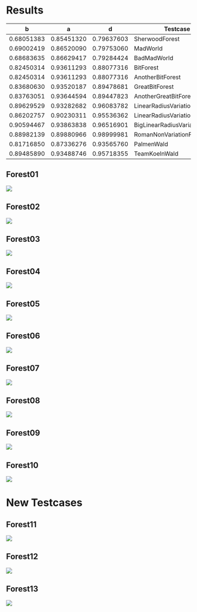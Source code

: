 # Results

| b          | a          | d          | Testcase                       |
|------------|------------|------------|--------------------------------|
| 0.68051383 | 0.85451320 | 0.79637603 | SherwoodForest                 |
| 0.69002419 | 0.86520090 | 0.79753060 | MadWorld                       |
| 0.68683635 | 0.86629417 | 0.79284424 | BadMadWorld                    |
| 0.82450314 | 0.93611293 | 0.88077316 | BitForest                      |
| 0.82450314 | 0.93611293 | 0.88077316 | AnotherBitForest               |
| 0.83680630 | 0.93520187 | 0.89478681 | GreatBitForest                 |
| 0.83763051 | 0.93644594 | 0.89447823 | AnotherGreatBitForest          |
| 0.89629529 | 0.93282682 | 0.96083782 | LinearRadiusVariationForest    |
| 0.86202757 | 0.90230311 | 0.95536362 | LinearRadiusVariationForest_2  |
| 0.90594467 | 0.93863838 | 0.96516901 | BigLinearRadiusVariationForest |
| 0.88982139 | 0.89880966 | 0.98999981 | RomanNonVariationForest        |
| 0.81716850 | 0.87336276 | 0.93565760 | PalmenWald                     |
| 0.89485890 | 0.93488746 | 0.95718355 | TeamKoelnWald                  |

## Forest01
![](./plots/forest01.svg)

## Forest02
![](./plots/forest02.svg)

## Forest03
![](./plots/forest03.svg)

## Forest04
![](./plots/forest04.svg)

## Forest05
![](./plots/forest05.svg)

## Forest06
![](./plots/forest06.svg)

## Forest07
![](./plots/forest07.svg)

## Forest08
![](./plots/forest08.svg)

## Forest09
![](./plots/forest09.svg)

## Forest10
![](./plots/forest10.svg)

# New Testcases

## Forest11
![](./plots/forest11.svg)

## Forest12
![](./plots/forest12.svg)

## Forest13
![](./plots/forest13.svg)

